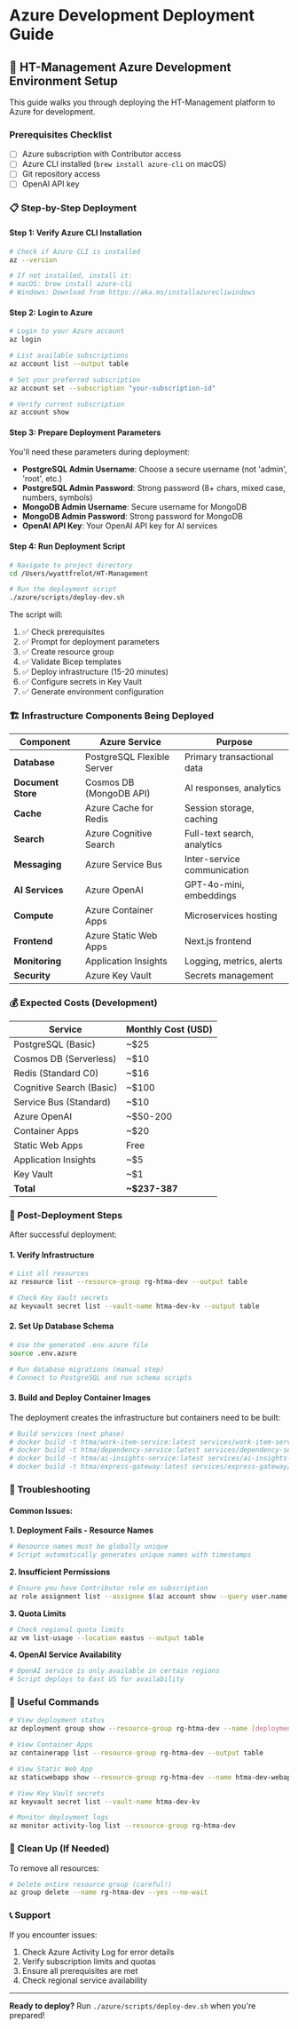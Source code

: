 # Azure Development Deployment Guide

## 🚀 HT-Management Azure Development Environment Setup

This guide walks you through deploying the HT-Management platform to Azure for development.

### Prerequisites Checklist

- [ ] Azure subscription with Contributor access
- [ ] Azure CLI installed (`brew install azure-cli` on macOS)
- [ ] Git repository access
- [ ] OpenAI API key

### 📋 Step-by-Step Deployment

#### Step 1: Verify Azure CLI Installation

```bash
# Check if Azure CLI is installed
az --version

# If not installed, install it:
# macOS: brew install azure-cli
# Windows: Download from https://aka.ms/installazurecliwindows
```

#### Step 2: Login to Azure

```bash
# Login to your Azure account
az login

# List available subscriptions
az account list --output table

# Set your preferred subscription
az account set --subscription "your-subscription-id"

# Verify current subscription
az account show
```

#### Step 3: Prepare Deployment Parameters

You'll need these parameters during deployment:

- **PostgreSQL Admin Username**: Choose a secure username (not 'admin', 'root', etc.)
- **PostgreSQL Admin Password**: Strong password (8+ chars, mixed case, numbers, symbols)
- **MongoDB Admin Username**: Secure username for MongoDB
- **MongoDB Admin Password**: Strong password for MongoDB  
- **OpenAI API Key**: Your OpenAI API key for AI services

#### Step 4: Run Deployment Script

```bash
# Navigate to project directory
cd /Users/wyattfrelot/HT-Management

# Run the deployment script
./azure/scripts/deploy-dev.sh
```

The script will:
1. ✅ Check prerequisites
2. ✅ Prompt for deployment parameters
3. ✅ Create resource group
4. ✅ Validate Bicep templates
5. ✅ Deploy infrastructure (15-20 minutes)
6. ✅ Configure secrets in Key Vault
7. ✅ Generate environment configuration

### 🏗️ Infrastructure Components Being Deployed

| Component | Azure Service | Purpose |
|-----------|---------------|---------|
| **Database** | PostgreSQL Flexible Server | Primary transactional data |
| **Document Store** | Cosmos DB (MongoDB API) | AI responses, analytics |
| **Cache** | Azure Cache for Redis | Session storage, caching |
| **Search** | Azure Cognitive Search | Full-text search, analytics |
| **Messaging** | Azure Service Bus | Inter-service communication |
| **AI Services** | Azure OpenAI | GPT-4o-mini, embeddings |
| **Compute** | Azure Container Apps | Microservices hosting |
| **Frontend** | Azure Static Web Apps | Next.js frontend |
| **Monitoring** | Application Insights | Logging, metrics, alerts |
| **Security** | Azure Key Vault | Secrets management |

### 💰 Expected Costs (Development)

| Service | Monthly Cost (USD) |
|---------|-------------------|
| PostgreSQL (Basic) | ~$25 |
| Cosmos DB (Serverless) | ~$10 |
| Redis (Standard C0) | ~$16 |
| Cognitive Search (Basic) | ~$100 |
| Service Bus (Standard) | ~$10 |
| Azure OpenAI | ~$50-200 |
| Container Apps | ~$20 |
| Static Web Apps | Free |
| Application Insights | ~$5 |
| Key Vault | ~$1 |
| **Total** | **~$237-387** |

### 🔧 Post-Deployment Steps

After successful deployment:

#### 1. Verify Infrastructure
```bash
# List all resources
az resource list --resource-group rg-htma-dev --output table

# Check Key Vault secrets
az keyvault secret list --vault-name htma-dev-kv --output table
```

#### 2. Set Up Database Schema
```bash
# Use the generated .env.azure file
source .env.azure

# Run database migrations (manual step)
# Connect to PostgreSQL and run schema scripts
```

#### 3. Build and Deploy Container Images
The deployment creates the infrastructure but containers need to be built:

```bash
# Build services (next phase)
# docker build -t htma/work-item-service:latest services/work-item-service/
# docker build -t htma/dependency-service:latest services/dependency-service/
# docker build -t htma/ai-insights-service:latest services/ai-insights-service/
# docker build -t htma/express-gateway:latest services/express-gateway/
```

### 🚨 Troubleshooting

#### Common Issues:

**1. Deployment Fails - Resource Names**
```bash
# Resource names must be globally unique
# Script automatically generates unique names with timestamps
```

**2. Insufficient Permissions**
```bash
# Ensure you have Contributor role on subscription
az role assignment list --assignee $(az account show --query user.name -o tsv)
```

**3. Quota Limits**
```bash
# Check regional quota limits
az vm list-usage --location eastus --output table
```

**4. OpenAI Service Availability**
```bash
# OpenAI service is only available in certain regions
# Script deploys to East US for availability
```

### 🔗 Useful Commands

```bash
# View deployment status
az deployment group show --resource-group rg-htma-dev --name [deployment-name]

# View Container Apps
az containerapp list --resource-group rg-htma-dev --output table

# View Static Web App
az staticwebapp show --resource-group rg-htma-dev --name htma-dev-webapp

# View Key Vault secrets
az keyvault secret list --vault-name htma-dev-kv

# Monitor deployment logs
az monitor activity-log list --resource-group rg-htma-dev
```

### 🔄 Clean Up (If Needed)

To remove all resources:
```bash
# Delete entire resource group (careful!)
az group delete --name rg-htma-dev --yes --no-wait
```

### 📞 Support

If you encounter issues:
1. Check Azure Activity Log for error details
2. Verify subscription limits and quotas
3. Ensure all prerequisites are met
4. Check regional service availability

---

**Ready to deploy?** Run `./azure/scripts/deploy-dev.sh` when you're prepared!

